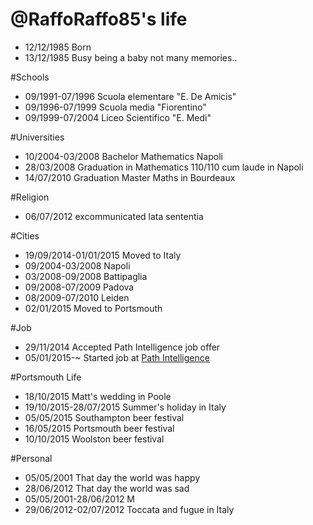 @RaffoRaffo85's life
====================

- 12/12/1985 Born
- 13/12/1985 Busy being a baby not many memories..

#Schools
- 09/1991-07/1996 Scuola elementare "E. De Amicis"
- 09/1996-07/1999 Scuola media "Fiorentino"
- 09/1999-07/2004 Liceo Scientifico "E. Medi"

#Universities
- 10/2004-03/2008 Bachelor Mathematics Napoli
- 28/03/2008 Graduation in Mathematics 110/110 cum laude in Napoli
- 14/07/2010 Graduation Master Maths in Bourdeaux

#Religion
- 06/07/2012 excommunicated lata sententia

#Cities
- 19/09/2014-01/01/2015 Moved to Italy 
- 09/2004-03/2008 Napoli
- 03/2008-09/2008 Battipaglia
- 09/2008-07/2009 Padova
- 08/2009-07/2010 Leiden
- 02/01/2015 Moved to Portsmouth

#Job
- 29/11/2014 Accepted Path Intelligence job offer
- 05/01/2015-~ Started job at [Path Intelligence](http://www.pathintelligence.com "Path Intelligence")

#Portsmouth Life
- 18/10/2015 Matt's wedding in Poole
- 19/10/2015-28/07/2015 Summer's holiday in Italy
- 05/05/2015 Southampton beer festival
- 16/05/2015 Portsmouth beer festival
- 10/10/2015 Woolston beer festival

#Personal
- 05/05/2001 That day the world was happy
- 28/06/2012 That day the world was sad
- 05/05/2001-28/06/2012 M
- 29/06/2012-02/07/2012 Toccata and fugue in Italy
